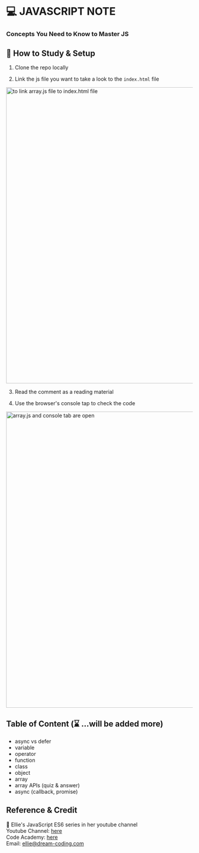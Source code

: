 # 💻 JAVASCRIPT NOTE

### Concepts You Need to Know to Master JS


## 📖 How to Study & Setup

1. Clone the repo locally

2. Link the js file you want to take a look to the `index.html` file

<img src="https://i.imgur.com/4IHxPhg.png " alt="to link array.js file to index.html file" width="800"/>

3. Read the comment as a reading material

4. Use the browser's console tap to check the code

<img src="https://i.imgur.com/mKpI0kl.png" alt="array.js and console tab are open" width="800"/>

## Table of Content (⌛ ...will be added more)

- async vs defer 
- variable
-  operator
-  function
-  class
-  object
-  array
-  array APIs (quiz & answer)
-  async (callback, promise)



## Reference & Credit

💞 Ellie's JavaScript ES6 series in her youtube channel <br/>
Youtube Channel: [here](https://youtu.be/wcsVjmHrUQg) <br/>
Code Academy: [here](https://academy.dream-coding.com) <br/>
Email: ellie@dream-coding.com
